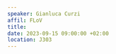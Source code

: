 ```yaml
---
speaker: Gianluca Curzi
affil: FLoV
title:
date: 2023-09-15 09:00:00 +02:00
location: J303
---
```


